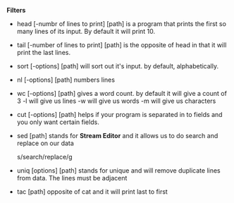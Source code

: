 **Filters**

- head [-numbr of lines to print] [path] is a program that prints the first so 
  many lines of its input. By default it will print 10.

- tail [-number of lines to print] [path] is the opposite of head in that it 
  will print the last lines.

- sort [-options] [path] will sort out it's input. by default, alphabetically.

- nl [-options] [path] numbers lines

- wc [-options] [path] gives a word count. by default it will give a count of 3
   -l will give us lines
   -w will give us words
   -m will give us characters

- cut [-options] [path] helps if your program is separated in to fields and you   only want certain fields.

- sed <expression> [path] stands for **Stream Editor** and it allows us to do
  search and replace on our data

  	s/search/replace/g

- uniq [options] [path] stands for unique and will remove duplicate lines from 
  data. The lines must be adjacent

- tac [path] opposite of cat and it will print last to first

